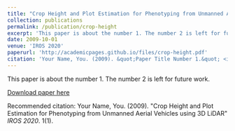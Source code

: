 ```yaml
---
title: "Crop Height and Plot Estimation for Phenotyping from Unmanned Aerial Vehicles using 3D LiDAR"
collection: publications
permalink: /publication/crop-height
excerpt: 'This paper is about the number 1. The number 2 is left for future work.'
date: 2009-10-01
venue: 'IROS 2020'
paperurl: 'http://academicpages.github.io/files/crop-height.pdf'
citation: 'Your Name, You. (2009). &quot;Paper Title Number 1.&quot; <i>Journal 1</i>. 1(1).'
---
```

This paper is about the number 1. The number 2 is left for future work.

[Download paper here](http://academicpages.github.io/files/crop-height.pdf)

Recommended citation: Your Name, You. (2009). "Crop Height and Plot Estimation for Phenotyping from Unmanned Aerial Vehicles using 3D LiDAR" <i>IROS 2020</i>. 1(1).